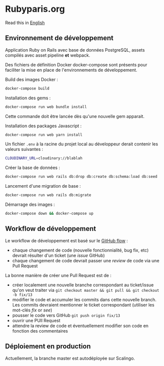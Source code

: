 # Rubyparis.org
Read this in [English](README.en.md)

## Environnement de développement

Application Ruby on Rails avec base de données PostgreSQL, assets compilés avec asset pipeline **et** webpack.

Des fichiers de définition Docker docker-compose sont présents pour faciliter la mise en place de l'environnements de développement.

Build des images Docker :

```sh
docker-compose build
```

Installation des gems :

```sh
docker-compose run web bundle install
```

Cette commande doit être lancée dès qu'une nouvelle gem apparait.

Installation des packages Javascript :

```sh
docker-compose run web yarn install
```

Un fichier `.env` à la racine du projet local au développeur derait contenir les valeurs suivantes :

```sh
CLOUDINARY_URL=cloudinary://blablah
```

Créer la base de données :

```sh
docker-compose run web rails db:drop db:create db:schema:load db:seed
```

Lancement d'une migration de base :

```sh
docker-compose run web rails db:migrate
```

Démarrage des images :

```sh
docker-compose down && docker-compose up
```

## Workflow de développement

Le workflow de développement est basé sur le [GitHub flow](https://guides.github.com/introduction/flow/) :

* chaque changement de code (nouvelle fonctionnialité, bug fix, etc) devrait résulter d'un ticket (une *issue* GitHub)
* chaque changement de code devrait passer une *review* de code via une Pull Request

La bonne manière de créer une Pull Request est de :

* créer localement une nouvelle branche correspondant au ticket/issue qu'on veut traiter via ```git checkout master && git pull && git checkout -b fix/13```
* modifier le code et accumuler les commits dans cette nouvelle branch. Les commits devraient mentionner le ticket correspondant (utiliser les mot-clés *fix* or *see*)
* pousser le code vers GitHub ```git push origin fix/13```
* ouvrir une PUll Request
* attendre la review de code et éventuellement modifier son code en fonction des commentaires

## Déploiement en production

Actuellement, la branche master est autodéployée sur Scalingo.
